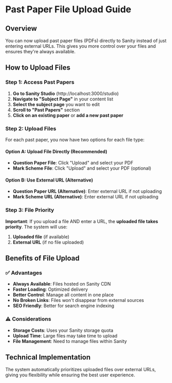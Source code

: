 # Past Paper File Upload Guide

## Overview
You can now upload past paper files (PDFs) directly to Sanity instead of just entering external URLs. This gives you more control over your files and ensures they're always available.

## How to Upload Files

### Step 1: Access Past Papers
1. **Go to Sanity Studio** (http://localhost:3000/studio)
2. **Navigate to "Subject Page"** in your content list
3. **Select the subject page** you want to edit
4. **Scroll to "Past Papers"** section
5. **Click on an existing paper** or **add a new past paper**

### Step 2: Upload Files
For each past paper, you now have two options for each file type:

#### Option A: Upload File Directly (Recommended)
- **Question Paper File**: Click "Upload" and select your PDF
- **Mark Scheme File**: Click "Upload" and select your PDF (optional)

#### Option B: Use External URL (Alternative)
- **Question Paper URL (Alternative)**: Enter external URL if not uploading
- **Mark Scheme URL (Alternative)**: Enter external URL if not uploading

### Step 3: File Priority
**Important**: If you upload a file AND enter a URL, the **uploaded file takes priority**. The system will use:
1. **Uploaded file** (if available)
2. **External URL** (if no file uploaded)

## Benefits of File Upload

### ✅ Advantages
- **Always Available**: Files hosted on Sanity CDN
- **Faster Loading**: Optimized delivery
- **Better Control**: Manage all content in one place
- **No Broken Links**: Files won't disappear from external sources
- **SEO Friendly**: Better for search engine indexing

### ⚠️ Considerations
- **Storage Costs**: Uses your Sanity storage quota
- **Upload Time**: Large files may take time to upload
- **File Management**: Need to manage files within Sanity

## Technical Implementation
The system automatically prioritizes uploaded files over external URLs, giving you flexibility while ensuring the best user experience.
